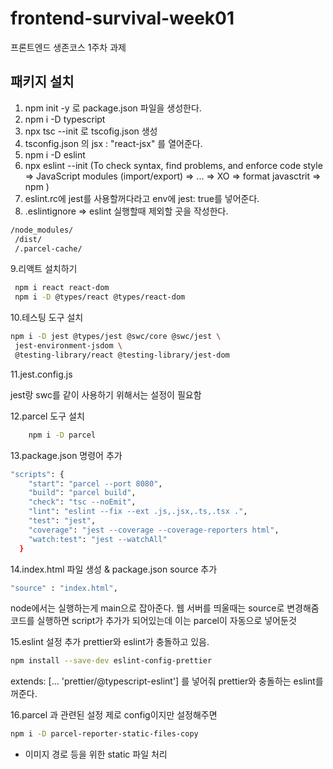 # frontend-survival-week01

프론트엔드 생존코스 1주차 과제

## 패키지 설치

1. npm init -y 로 package.json 파일을 생성한다.
2. npm i -D typescript
3. npx tsc --init 로 tscofig.json 생성
4. tsconfig.json 의 jsx : "react-jsx" 를 열어준다.
5. npm i -D eslint
6. npx eslint --init (To check syntax, find problems, and enforce code style => JavaScript modules (import/export) => ... => XO => format javasctrit => npm )
7. eslint.rc에 jest를 사용할꺼다라고 env에 jest: true를 넣어준다.
8. .eslintignore => eslint 실행할때 제외할 곳을 작성한다.

```bash
/node_modules/
 /dist/
 /.parcel-cache/
```

9.리액트 설치하기

```bash
 npm i react react-dom
 npm i -D @types/react @types/react-dom
```

10.테스팅 도구 설치

```bash
npm i -D jest @types/jest @swc/core @swc/jest \
 jest-environment-jsdom \
 @testing-library/react @testing-library/jest-dom
```

11.jest.config.js

jest랑 swc를 같이 사용하기 위해서는 설정이 필요함

12.parcel 도구 설치

```bash
    npm i -D parcel
```

13.package.json 명령어 추가

```bash
"scripts": {
    "start": "parcel --port 8080",
    "build": "parcel build",
    "check": "tsc --noEmit",
    "lint": "eslint --fix --ext .js,.jsx,.ts,.tsx .",
    "test": "jest",
    "coverage": "jest --coverage --coverage-reporters html",
    "watch:test": "jest --watchAll"
  }
```

14.index.html 파일 생성 & package.json source 추가

```bash
"source" : "index.html",
```

node에서는 실행하는게 main으로 잡아준다.
웹 서버를 띄울때는 source로 변경해줌
코드를 실행하면 script가 추가가 되어있는데 이는 parcel이 자동으로 넣어둔것

15.eslint 설정 추가
prettier와 eslint가 충돌하고 있음.

```bash
npm install --save-dev eslint-config-prettier
```

extends: [... 'prettier/@typescript-eslint'] 를 넣어줘 prettier와 충돌하는 eslint를 꺼준다.

16.parcel 과 관련된 설정
제로 config이지만 설정해주면

```bash
npm i -D parcel-reporter-static-files-copy
```

- 이미지 경로 등을 위한 static 파일 처리
